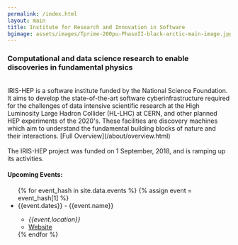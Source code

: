 ```yaml
---
permalink: /index.html
layout: main
title: Institute for Research and Innovation in Software
bgimage: assets/images/Tprime-200pu-PhaseII-black-arctic-main-image.jpg
---
```

<h3>Computational and data science research to enable discoveries in fundamental physics</h3>
<br>
IRIS-HEP is a software institute funded by the National Science Foundation. It aims to develop the state-of-the-art software cyberinfrastructure required for the challenges of data intensive scientific research at the High Luminosity Large Hadron Collider (HL-LHC) at CERN, and other planned HEP experiments of the 2020's. These facilities are discovery machines which aim to understand the fundamental building blocks of nature and their interactions. [Full Overview](/about/overview.html)
<br><br>
The IRIS-HEP project was funded on 1 September, 2018, and is ramping up its activities. 

<br>
<h4>Upcoming Events:</h4>
<ul>
{% for event_hash in site.data.events  %}
  {% assign event = event_hash[1] %}
  <li> {{event.dates}} - {{event.name}} </li>
  <ul>
      <li> <i>{{event.location}}</i> </li>
      <li> <a href="{{event.website}}">Website</a> </li>
  </ul>
{% endfor %}
</ul>
<br>

